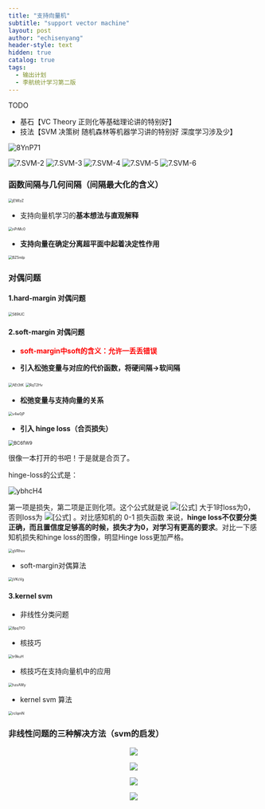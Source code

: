 ```yaml
---
title: "支持向量机"
subtitle: "support vector machine"
layout: post
author: "echisenyang"
header-style: text
hidden: true
catalog: true
tags:
  - 输出计划
  - 李航统计学习第二版
---
```




TODO

- 基石【VC Theory 正则化等基础理论讲的特别好】
- 技法【SVM 决策树 随机森林等机器学习讲的特别好 深度学习涉及少】

![8YnP71](https://gitee.com/echisenyang/GiteeForUpicUse/raw/master/uPic/8YnP71.jpg)

![7.SVM-2](https://gitee.com/echisenyang/GiteeForUpicUse/raw/master/uPic/7.SVM-2.jpg)
![7.SVM-3](https://gitee.com/echisenyang/GiteeForUpicUse/raw/master/uPic/7.SVM-3.jpg)
![7.SVM-4](https://gitee.com/echisenyang/GiteeForUpicUse/raw/master/uPic/7.SVM-4.jpg)
![7.SVM-5](https://gitee.com/echisenyang/GiteeForUpicUse/raw/master/uPic/7.SVM-5.jpg)
![7.SVM-6](https://gitee.com/echisenyang/GiteeForUpicUse/raw/master/uPic/7.SVM-6.jpg)



### 函数间隔与几何间隔（间隔最大化的含义）

<img src="https://gitee.com/echisenyang/GiteeForUpicUse/raw/master/uPic/jEWIzZ.png" alt="jEWIzZ" style="zoom:50%;" />

- 支持向量机学习的**基本想法与直观解释**

<img src="https://gitee.com/echisenyang/GiteeForUpicUse/raw/master/uPic/nPrMc0.png" alt="nPrMc0" style="zoom:50%;" />

- **支持向量在确定分离超平面中起着决定性作用**

<img src="https://gitee.com/echisenyang/GiteeForUpicUse/raw/master/uPic/BZ5mlp.png" alt="BZ5mlp" style="zoom:50%;" />

### 对偶问题

#### 1.hard-margin 对偶问题

<img src="https://gitee.com/echisenyang/GiteeForUpicUse/raw/master/uPic/S69fJC.png" alt="S69fJC" style="zoom:50%;" />

#### 2.soft-margin 对偶问题

- **<font color=red>soft-margin中soft的含义：允许一丢丢错误</font>**

- **引入松弛变量与对应的代价函数，将硬间隔->软间隔**

<img src="https://gitee.com/echisenyang/GiteeForUpicUse/raw/master/uPic/AEt3tK.png" alt="AEt3tK" style="zoom:50%;" />

<img src="https://gitee.com/echisenyang/GiteeForUpicUse/raw/master/uPic/RqT2Hv.png" alt="RqT2Hv" style="zoom:50%;" />

- **松弛变量与支持向量的关系**

<img src="https://gitee.com/echisenyang/GiteeForUpicUse/raw/master/uPic/v4w0jP.png" alt="v4w0jP" style="zoom:50%;" />

- **引入 hinge loss（合页损失）**

<img src="https://gitee.com/echisenyang/GiteeForUpicUse/raw/master/uPic/BC6fW9.jpg" alt="BC6fW9" style="zoom: 67%;" />

很像一本打开的书吧！于是就是合页了。

hinge-loss的公式是：

![ybhcH4](https://gitee.com/echisenyang/GiteeForUpicUse/raw/master/uPic/ybhcH4.jpg)

第一项是损失，第二项是正则化项。这个公式就是说 ![[公式]](https://www.zhihu.com/equation?tex=y_i%28w%C2%B7x_i%2Bb%29) 大于1时loss为0， 否则loss为 ![[公式]](https://www.zhihu.com/equation?tex=1-y_i%28w%C2%B7x_i%2Bb%29) 。对比感知机的 0-1 损失函数 来说，**hinge loss不仅要分类正确，而且置信度足够高的时候，损失才为0，对学习有更高的要求**。对比一下感知机损失和hinge loss的图像，明显Hinge loss更加严格。

<img src="https://gitee.com/echisenyang/GiteeForUpicUse/raw/master/uPic/gVRhsv.png" alt="gVRhsv" style="zoom:50%;" />

- soft-margin对偶算法

<img src="https://gitee.com/echisenyang/GiteeForUpicUse/raw/master/uPic/jVKcVg.png" alt="jVKcVg" style="zoom:50%;" />

#### 3.kernel svm

- 非线性分类问题

<img src="https://gitee.com/echisenyang/GiteeForUpicUse/raw/master/uPic/8pq1YO.png" alt="8pq1YO" style="zoom:50%;" />

- 核技巧

<img src="https://gitee.com/echisenyang/GiteeForUpicUse/raw/master/uPic/tr9kuH.png" alt="tr9kuH" style="zoom:50%;" />

- 核技巧在支持向量机中的应用

<img src="https://gitee.com/echisenyang/GiteeForUpicUse/raw/master/uPic/hzsAWy.png" alt="hzsAWy" style="zoom:50%;" />

- kernel svm 算法

<img src="https://gitee.com/echisenyang/GiteeForUpicUse/raw/master/uPic/rcIqmN.png" alt="rcIqmN" style="zoom:50%;" />



### 非线性问题的三种解决方法（svm的启发）

<p align="center">
  <img src="https://gitee.com/echisenyang/GiteeForUpicUse/raw/master/uPic/mTxziE.jpg" style="zoom:100%" />
</p>

<p align="center">
  <img src="https://gitee.com/echisenyang/GiteeForUpicUse/raw/master/uPic/hZkJUs.jpg" style="zoom:100%" />
</p>

<p align="center">
  <img src="https://gitee.com/echisenyang/GiteeForUpicUse/raw/master/uPic/seUwQx.jpg" style="zoom:100%" />
</p>

<p align="center">
  <img src="https://gitee.com/echisenyang/GiteeForUpicUse/raw/master/uPic/ZtkWMh.jpg" style="zoom:100%" />
</p>

